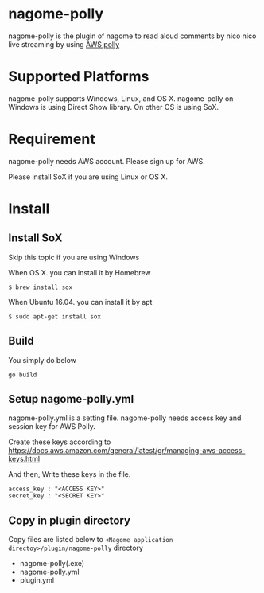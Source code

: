 # nagome-polly

nagome-polly is the plugin of nagome to read aloud comments by nico nico live streaming by using [AWS polly](https://aws.amazon.com/polly/)

# Supported Platforms

nagome-polly supports Windows, Linux, and OS X. nagome-polly on Windows is using Direct Show library. On other OS is using SoX.

# Requirement

nagome-polly needs AWS account. Please sign up for AWS.

Please install SoX if you are using Linux or OS X.

# Install

## Install SoX

Skip this topic if you are using Windows

When OS X. you can install it by Homebrew

```
$ brew install sox
```

When Ubuntu 16.04. you can install it by apt

```
$ sudo apt-get install sox
```

## Build

You simply do below

```
go build
```

## Setup nagome-polly.yml

nagome-polly.yml is a setting file. nagome-polly needs access key and session key for AWS Polly.

Create these keys according to https://docs.aws.amazon.com/general/latest/gr/managing-aws-access-keys.html

And then, Write these keys in the file.

```
access_key : "<ACCESS KEY>"
secret_key : "<SECRET KEY>"
```

## Copy in plugin directory

Copy files are listed below to `<Nagome application directoy>/plugin/nagome-polly` directory

+ nagome-polly(.exe)
+ nagome-polly.yml
+ plugin.yml

